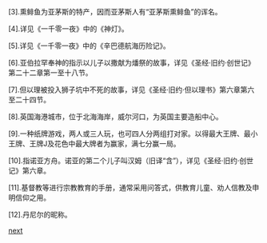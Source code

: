 
[3].熏鲱鱼为亚茅斯的特产，因而亚茅斯人有“亚茅斯熏鲱鱼”的诨名。

[4].详见《一千零一夜》中的《神灯》。

[5].详见《一千零一夜》中的《辛巴德航海历险记》。

[6].亚伯拉罕奉神的指示以儿子以撒献为燔祭的故事，详见《圣经·旧约·创世记》第二十二章第一至十八节。

[7].但以理被投入狮子坑中不死的故事，详见《圣经·旧约·但以理书》第六章第六至二十四节。

[8].英国海港城市，位于北海海岸，威尔河口，为英国主要造船中心。

[9].一种纸牌游戏，两人或三人玩，也可四人分两组打对家。以得最大王牌、最小王牌、王牌J及花色中最大牌者为赢家，满七分赢一局。

[10].指诺亚方舟。诺亚的第二个儿子叫汉姆（旧译“含”），详见《圣经·旧约·创世记》第六章。

[11].基督教等进行宗教教育的手册，通常采用问答式，供教育儿童、劝人信教及申明信仰之用。

[12].丹尼尔的昵称。

[next](page52.md)